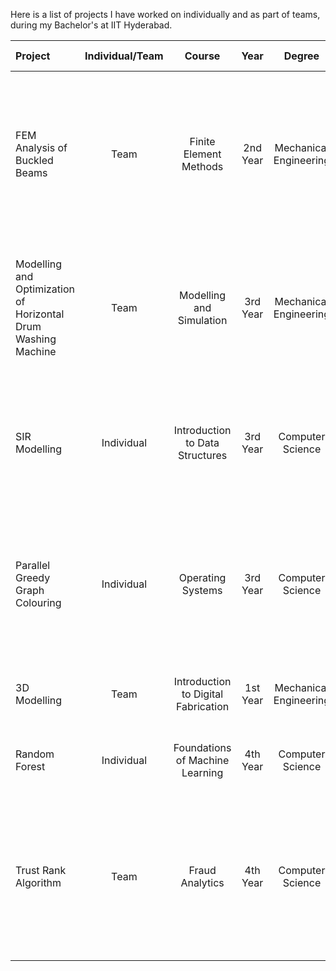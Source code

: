 Here is a list of projects I have worked on individually and as part of teams, during my Bachelor's at IIT Hyderabad.

| Project | Individual/Team | Course | Year | Degree | Code Language | Description |
| :--- | :---: | :---: | :---: | :---: | :---: |  :--- |
|FEM Analysis of Buckled Beams | Team | Finite Element Methods | 2nd Year |Mechanical Engineering | MATLAB | Numerical analysis of buckling is performed using Finite Element Method technique. The solution is compared with the exact analytical solution. |
|Modelling and Optimization of Horizontal Drum Washing Machine | Team | Modelling and Simulation | 3rd Year | Mechanical Engineering | MATLAB | Optimization (via Genetic Algorithm) of spring-damper system parameters in a rotating washing machine to reduce vibrations. |
|SIR Modelling | Individual | Introduction to Data Structures | 3rd Year | Computer Science | C | COVID Disease spread analysis of a population (interconnected graph) modelled via Susceptible-Infected-Recovered Model. |
|Parallel Greedy Graph Colouring | Individual | Operating Systems | 3rd Year | Computer Science | C++ | Using the power of Parallel computing to power a greedy algorithm to compute a suitable solution to Graph Colouring Problem |
|3D Modelling | Team | Introduction to Digital Fabrication | 1st Year | Mechanical Engineering | STL | 3D Modelling of claw shape using Solid Edge framework. |
|Random Forest | Individual | Foundations of Machine Learning | 4th Year | Computer Science | Python | Random Forest from Scratch performed on Spam classifier Data. |
|Trust Rank Algorithm | Team | Fraud Analytics | 4th Year | Computer Science | Python | An iterative algorithm that gives the probability of a web page being spam based on an important observation - that good web pages rarely point to bad ones. |






   

